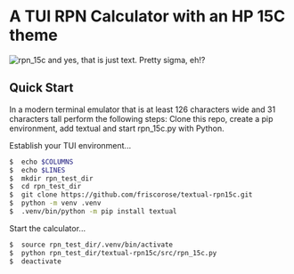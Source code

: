 # A TUI RPN Calculator with an HP 15C theme
![rpn_15c](https://repository-images.githubusercontent.com/819673411/34048565-6900-495e-99ec-ec8fb407c32b)
and yes, that is just text. Pretty sigma, eh!?

## Quick Start

In a modern terminal emulator that is at least 126 characters wide and 31 characters tall perform the following steps:
Clone this repo, create a pip environment, add textual and start rpn_15c.py with Python.

Establish your TUI environment...
``` bash
$  echo $COLUMNS
$  echo $LINES
$  mkdir rpn_test_dir
$  cd rpn_test_dir
$  git clone https://github.com/friscorose/textual-rpn15c.git
$  python -m venv .venv
$  .venv/bin/python -m pip install textual
```
Start the calculator...
``` bash
$  source rpn_test_dir/.venv/bin/activate
$  python rpn_test_dir/textual-rpn15c/src/rpn_15c.py
$  deactivate 
```
